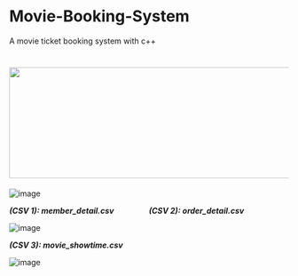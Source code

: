 # Movie-Booking-System
 A movie ticket booking system with c++
 
<h1 align="center">
  <img src="https://user-images.githubusercontent.com/69034494/160980620-e313c4b1-7359-4a8b-bc22-deb7dd604758.png" width="600" height="200"/>
</h1>


![image](https://user-images.githubusercontent.com/69034494/160980652-8ca560f4-6aa7-469e-bb18-13ed402608ff.png)

***(CSV 1): member_detail.csv***&nbsp; &nbsp; &nbsp; &nbsp; &nbsp; &nbsp; &nbsp; &nbsp; ***(CSV 2): order_detail.csv***   

![image](https://user-images.githubusercontent.com/69034494/160980724-ad29b802-2847-4050-b50b-84ff43e711af.png)


***(CSV 3): movie_showtime.csv***

![image](https://user-images.githubusercontent.com/69034494/160980748-875359ed-9e68-473b-a2f3-15eb66c2214b.png)
